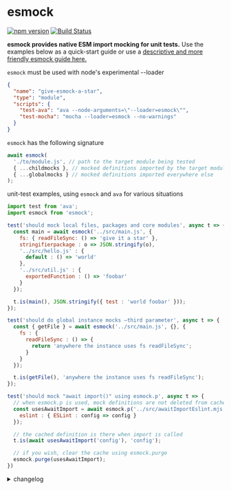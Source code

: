 esmock
======
[![npm version](https://badge.fury.io/js/esmock.svg)](https://badge.fury.io/js/esmock) [![Build Status](https://github.com/iambumblehead/esmock/workflows/nodejs-ci/badge.svg)][2]

**esmock provides native ESM import mocking for unit tests.** Use the examples below as a quick-start guide or use a [descriptive and more friendly esmock guide here.][10]


[10]: https://github.com/iambumblehead/esmock/wiki/How-to-use-esmock
[0]: http://www.bumblehead.com "bumblehead"
[1]: https://github.com/iambumblehead/esmock/workflows/nodejs-ci/badge.svg "nodejs-ci pipeline"
[2]: https://github.com/iambumblehead/esmock "esmock"



`esmock` must be used with node's experimental --loader
``` json
{
  "name": "give-esmock-a-star",
  "type": "module",
  "scripts": {
    "test-ava": "ava --node-arguments=\"--loader=esmock\"",
    "test-mocha": "mocha --loader=esmock --no-warnings"
  }
}
```

`esmock` has the following signature
``` javascript
await esmock(
  './to/module.js', // path to the target module being tested
  { ...childmocks }, // mocked definitions imported by the target module
  { ...globalmocks } // mocked definitions imported everywhere else
);
```

unit-test examples, using `esmock` and `ava` for various situations
``` javascript
import test from 'ava';
import esmock from 'esmock';

test('should mock local files, packages and core modules', async t => {
  const main = await esmock('../src/main.js', {
    fs: { readFileSync: () => 'give it a star' },
    stringifierpackage : o => JSON.stringify(o),
    '../src/hello.js' : {
      default : () => 'world'
    },
    '../src/util.js' : {
      exportedFunction : () => 'foobar'
    }
  });

  t.is(main(), JSON.stringify({ test : 'world foobar' }));
});

test('should do global instance mocks —third parameter', async t => {
  const { getFile } = await esmock('../src/main.js', {}, {
    fs : {
      readFileSync : () => {
        return 'anywhere the instance uses fs readFileSync';
      }
    }
  });

  t.is(getFile(), 'anywhere the instance uses fs readFileSync');
});

test('should mock "await import()" using esmock.p', async t => {
  // when esmock.p is used, mock definitions are not deleted from cache
  const usesAwaitImport = await esmock.p('../src/awaitImportEslint.mjs', {
    eslint : { ESLint : config => config }
  });

  // the cached definition is there when import is called
  t.is(await usesAwaitImport('config'), 'config');

  // if you wish, clear the cache using esmock.purge
  esmock.purge(usesAwaitImport);
})
```


<details>
   <summary>changelog</summary>
   <br/>

 * 1.4.0 _Nov.30.2021_
   * throw error if esmock is called without --loader=esmock
 * 1.3.3 _Nov.28.2021_
   * update quick-start README to include phrase 'unit test'
 * 1.3.2 _Nov.27.2021_
   * use quick-start README with link to more descriptive README
 * 1.3.1 _Nov.26.2021_
   * add npm keywords, remove lines of code
 * 1.3.0 _Nov.26.2021_
   * add support for await import, update README
 * 1.1.0 _Nov.25.2021_
   * add windows-latest to testing pipeline and begin windows support
   * removed files and functions no longer needed
   * increment resolvewithplus package and other dependencies
 * 1.0.1 _Nov.02.2021_
   * add node v17.x to testing pipeline
   * add, make warning message go away for node 16.12.0+
 * 1.0.0 _Oct.27.2021_
   * release version 1.0
 * 0.4.2 _Oct.27.2021_
   * export 'load' hook from moduleLoader, required by node v16.12.0+
 * 0.4.1 _Oct.10.2021_
   * version bump, increment devDependencies,
   * major improvement to README, thanks @swivelgames
 * 0.4.0 _Sep.07.2021_
   * do not runtime error when returning type '[object Module]' default
 * 0.3.9 _May.05.2021_
   * small change to README
   * added a test, update gitlab action to use node 16.x
 * 0.3.8 _Apr.21.2021_
   * small change to README
 * 0.3.7 _Apr.20.2021_
   * add test, throw error if mocked module path is not found
 * 0.3.6 _Apr.19.2021_
   * throw error if mocked module path is not found
 * 0.3.5 _Apr.18.2021_
   * added gitlab actions npm test: node 12.x, 14.x and 15.x
 * 0.3.3 _Apr.13.2021_
   * added keywords to package.json, use github action to npm publish
 * 0.3.1 _Apr.12.2021_
   * simplify README
 * 0.3.0 _Apr.10.2021_
   * adds support for mocking modules 'globally' for the instance
 * 0.2.0 _Apr.10.2021_
   * adds support for mocking core modules such as fs and path
 * 0.1.0 _Apr.10.2021_
   * adds support for native esm modules

</details>
